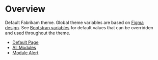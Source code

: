 # Overview
Default Fabrikam theme. Global theme variables are based on [Figma design](https://www.figma.com/file/CDX6BEZZ3TfrCcN5YW987DBP/Storefront?node-id=1814%3A54531). See [Bootstrap variables](https://github.com/twbs/bootstrap/blob/master/scss/_variables.scss) for default values that can be overridden and used throughout the theme.

* [Default Page](http://localhost:4000/?mock=default-page&theme=fabrikam-theme)
* [All Modules](http://localhost:4000/?mock=all-modules&theme=fabrikam-theme)
* [Module Alert](https://localhost:3000/modules?type=alert&theme=fabrikam-theme)